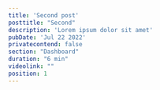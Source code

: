 ```yaml
---
title: 'Second post'
posttitle: "Second"
description: 'Lorem ipsum dolor sit amet'
pubDate: 'Jul 22 2022'
privatecontend: false
section: "Dashboard"
duration: "6 min"
videolink: ""
position: 1
---
```


